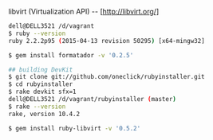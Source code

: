 libvirt (Virtualization API) -- [http://libvirt.org/]
```sh
dell@DELL3521 /d/vagrant
$ ruby --version
ruby 2.2.2p95 (2015-04-13 revision 50295) [x64-mingw32]
```
```sh
$ gem install formatador -v '0.2.5'
```
```sh
## building DevKit
$ git clone git://github.com/oneclick/rubyinstaller.git
$ cd rubyinstaller
$ rake devkit sfx=1
dell@DELL3521 /d/vagrant/rubyinstaller (master)
$ rake --version
rake, version 10.4.2
```
```sh
$ gem install ruby-libvirt -v '0.5.2'
```
